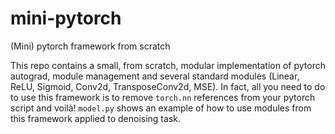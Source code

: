 # mini-pytorch
(Mini) pytorch framework from scratch

This repo contains a small, from scratch, modular implementation of pytorch autograd, module management and several standard modules (Linear, ReLU, Sigmoid, Conv2d, TransposeConv2d, MSE). In fact, all you need to do to use this framework is to remove `torch.nn` references from your pytorch script and voilà! `model.py` shows an example of how to use modules from this framework applied to denoising task.
